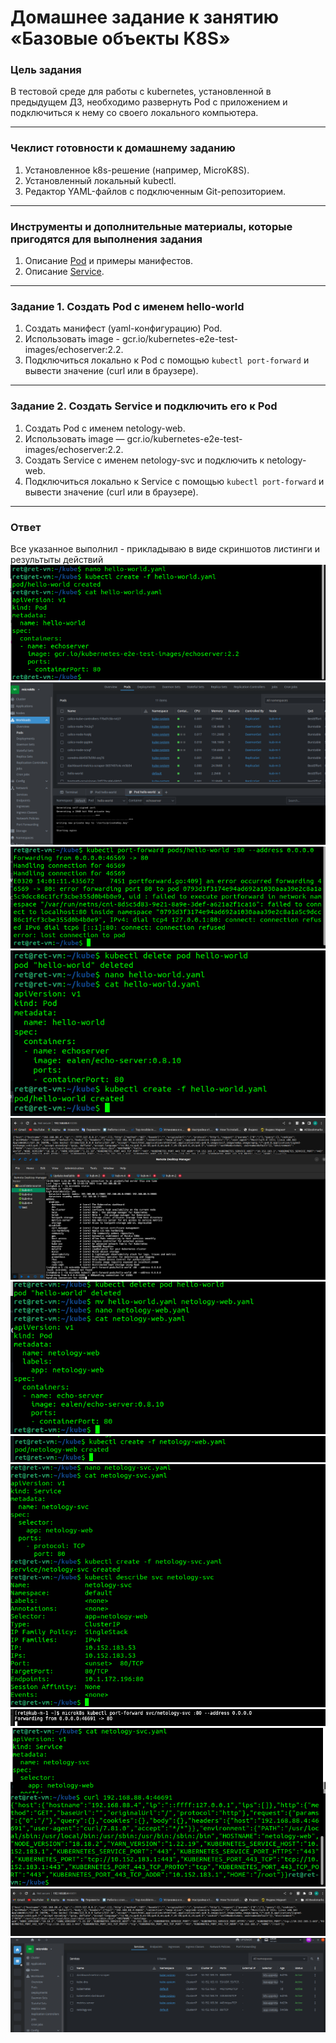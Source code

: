 # Домашнее задание к занятию «Базовые объекты K8S»

### Цель задания

В тестовой среде для работы с kubernetes, установленной в предыдущем ДЗ, необходимо развернуть Pod с приложением и подключиться к нему со своего локального компьютера. 

------

### Чеклист готовности к домашнему заданию

1. Установленное k8s-решение (например, MicroK8S).
2. Установленный локальный kubectl.
3. Редактор YAML-файлов с подключенным Git-репозиторием.

------

### Инструменты и дополнительные материалы, которые пригодятся для выполнения задания

1. Описание [Pod](https://kubernetes.io/docs/concepts/workloads/pods/) и примеры манифестов.
2. Описание [Service](https://kubernetes.io/docs/concepts/services-networking/service/).

------

### Задание 1. Создать Pod с именем hello-world

1. Создать манифест (yaml-конфигурацию) Pod.
2. Использовать image - gcr.io/kubernetes-e2e-test-images/echoserver:2.2.
3. Подключиться локально к Pod с помощью `kubectl port-forward` и вывести значение (curl или в браузере).

------

### Задание 2. Создать Service и подключить его к Pod

1. Создать Pod с именем netology-web.
2. Использовать image — gcr.io/kubernetes-e2e-test-images/echoserver:2.2.
3. Создать Service с именем netology-svc и подключить к netology-web.
4. Подключиться локально к Service с помощью `kubectl port-forward` и вывести значение (curl или в браузере).

------

### Ответ

Все указанное выполнил - прикладываю в виде скриншотов листинги и результыты действий
![1-2](src/pic1.png)
![1-2](src/pic2.png)
![1-2](src/pic3.png)
![1-2](src/pic4.png)
![1-2](src/pic5.png)
![1-2](src/pic6.png)
![1-2](src/pic7.png)
![1-2](src/pic8.png)
![1-2](src/pic9.png)
![1-2](src/pic10.png)
![1-2](src/pic11.png)
![1-2](src/pic12.png)
